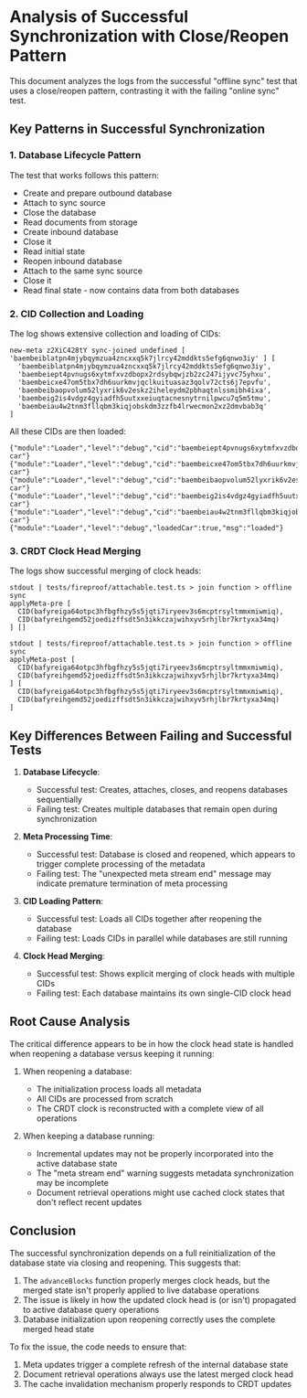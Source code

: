 # Analysis of Successful Synchronization with Close/Reopen Pattern

This document analyzes the logs from the successful "offline sync" test that uses a close/reopen pattern, contrasting it with the failing "online sync" test.

## Key Patterns in Successful Synchronization

### 1. Database Lifecycle Pattern

The test that works follows this pattern:
- Create and prepare outbound database
- Attach to sync source
- Close the database
- Read documents from storage
- Create inbound database
- Close it
- Read initial state
- Reopen inbound database
- Attach to the same sync source
- Close it
- Read final state - now contains data from both databases

### 2. CID Collection and Loading

The log shows extensive collection and loading of CIDs:

```
new-meta z2XiC428tY sync-joined undefined [ 'baembeiblatpn4mjybqymzua4zncxxq5k7jlrcy42mddkts5efg6qnwo3iy' ] [
  'baembeiblatpn4mjybqymzua4zncxxq5k7jlrcy42mddkts5efg6qnwo3iy',
  'baembeiept4pvnugs6xytmfxvzdbopx2rdsybqwjzb2zc247ijyvc75yhxu',
  'baembeicxe47om5tbx7dh6uurkmvjqclkuituasaz3qolv72cts6j7epvfu',
  'baembeibaopvolum52lyxrik6v2eskz2iheleydm2pbhaqtnlssmibh4ixa',
  'baembeig2is4vdgz4gyiadfh5uutxxeiuqtacnesnytrnilpwcu7q5m5tmu',
  'baembeiau4w2tnm3fllqbm3kiqjobskdm3zzfb4lrwecmon2xz2dmvbab3q'
]
```

All these CIDs are then loaded:

```
{"module":"Loader","level":"debug","cid":"baembeiept4pvnugs6xytmfxvzdbopx2rdsybqwjzb2zc247ijyvc75yhxu","msg":"loading car"}
{"module":"Loader","level":"debug","cid":"baembeicxe47om5tbx7dh6uurkmvjqclkuituasaz3qolv72cts6j7epvfu","msg":"loading car"}
{"module":"Loader","level":"debug","cid":"baembeibaopvolum52lyxrik6v2eskz2iheleydm2pbhaqtnlssmibh4ixa","msg":"loading car"}
{"module":"Loader","level":"debug","cid":"baembeig2is4vdgz4gyiadfh5uutxxeiuqtacnesnytrnilpwcu7q5m5tmu","msg":"loading car"}
{"module":"Loader","level":"debug","cid":"baembeiau4w2tnm3fllqbm3kiqjobskdm3zzfb4lrwecmon2xz2dmvbab3q","msg":"loading car"}
{"module":"Loader","level":"debug","loadedCar":true,"msg":"loaded"}
```

### 3. CRDT Clock Head Merging

The logs show successful merging of clock heads:

```
stdout | tests/fireproof/attachable.test.ts > join function > offline sync
applyMeta-pre [
  CID(bafyreiga64otpc3hfbgfhzy5s5jqti7iryeev3s6mcptrsyltmmxmiwmiq),
  CID(bafyreihgemd52joedizffsdt5n3ikkczajwihxyv5rhjlbr7krtyxa34mq)
] []

stdout | tests/fireproof/attachable.test.ts > join function > offline sync
applyMeta-post [
  CID(bafyreiga64otpc3hfbgfhzy5s5jqti7iryeev3s6mcptrsyltmmxmiwmiq),
  CID(bafyreihgemd52joedizffsdt5n3ikkczajwihxyv5rhjlbr7krtyxa34mq)
] [
  CID(bafyreiga64otpc3hfbgfhzy5s5jqti7iryeev3s6mcptrsyltmmxmiwmiq),
  CID(bafyreihgemd52joedizffsdt5n3ikkczajwihxyv5rhjlbr7krtyxa34mq)
]
```

## Key Differences Between Failing and Successful Tests

1. **Database Lifecycle**:
   - Successful test: Creates, attaches, closes, and reopens databases sequentially
   - Failing test: Creates multiple databases that remain open during synchronization

2. **Meta Processing Time**:
   - Successful test: Database is closed and reopened, which appears to trigger complete processing of the metadata
   - Failing test: The "unexpected meta stream end" message may indicate premature termination of meta processing

3. **CID Loading Pattern**:
   - Successful test: Loads all CIDs together after reopening the database
   - Failing test: Loads CIDs in parallel while databases are still running

4. **Clock Head Merging**:
   - Successful test: Shows explicit merging of clock heads with multiple CIDs
   - Failing test: Each database maintains its own single-CID clock head

## Root Cause Analysis

The critical difference appears to be in how the clock head state is handled when reopening a database versus keeping it running:

1. When reopening a database:
   - The initialization process loads all metadata
   - All CIDs are processed from scratch
   - The CRDT clock is reconstructed with a complete view of all operations

2. When keeping a database running:
   - Incremental updates may not be properly incorporated into the active database state
   - The "meta stream end" warning suggests metadata synchronization may be incomplete
   - Document retrieval operations might use cached clock states that don't reflect recent updates

## Conclusion

The successful synchronization depends on a full reinitialization of the database state via closing and reopening. This suggests that:

1. The `advanceBlocks` function properly merges clock heads, but the merged state isn't properly applied to live database operations
2. The issue is likely in how the updated clock head is (or isn't) propagated to active database query operations
3. Database initialization upon reopening correctly uses the complete merged head state 

To fix the issue, the code needs to ensure that:
1. Meta updates trigger a complete refresh of the internal database state
2. Document retrieval operations always use the latest merged clock head
3. The cache invalidation mechanism properly responds to CRDT updates
